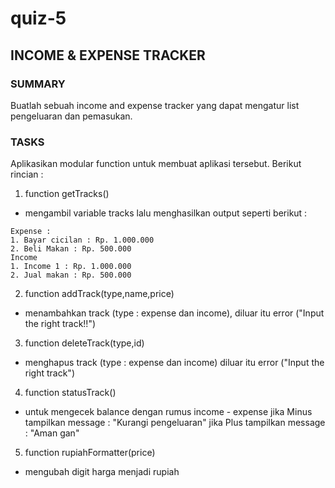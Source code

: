 # quiz-5

## INCOME & EXPENSE TRACKER

### SUMMARY

Buatlah sebuah income and expense tracker yang dapat mengatur list pengeluaran dan pemasukan.

### TASKS

Aplikasikan modular function untuk membuat aplikasi tersebut. Berikut rincian :

1. function getTracks()

- mengambil variable tracks lalu menghasilkan output seperti berikut :

```
Expense :
1. Bayar cicilan : Rp. 1.000.000
2. Beli Makan : Rp. 500.000
Income
1. Income 1 : Rp. 1.000.000
2. Jual makan : Rp. 500.000
```

2. function addTrack(type,name,price)

- menambahkan track (type : expense dan income), diluar itu error ("Input the right track!!")

3. function deleteTrack(type,id)

- menghapus track (type : expense dan income) diluar itu error ("Input the right track")

4. function statusTrack()

- untuk mengecek balance dengan rumus income - expense
  jika Minus tampilkan message : "Kurangi pengeluaran"
  jika Plus tampilkan message : "Aman gan"

5. function rupiahFormatter(price)

- mengubah digit harga menjadi rupiah
